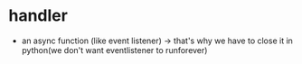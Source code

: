 # handler

-   an async function (like event listener) -> that's why we have to close it in python(we don't want eventlistener to runforever)

